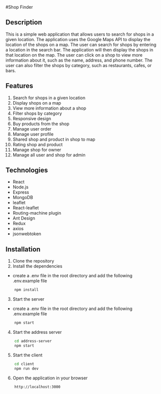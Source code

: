 #Shop Finder

## Description

This is a simple web application that allows users to search for shops in a given location. The application uses the Google Maps API to display the location of the shops on a map. The user can search for shops by entering a location in the search bar. The application will then display the shops in that location on the map. The user can click on a shop to view more information about it, such as the name, address, and phone number. The user can also filter the shops by category, such as restaurants, cafes, or bars.

## Features

1. Search for shops in a given location
2. Display shops on a map
3. View more information about a shop
4. Filter shops by category
5. Responsive design
6. Buy products from the shop
7. Manage user order
8. Manage user profile
9. Shared shop and product in shop to map
10. Rating shop and product
11. Manage shop for owner
12. Manage all user and shop for admin

## Technologies

-   React
-   Node.js
-   Express
-   MongoDB
-   leaflet
-   React-leaflet
-   Routing-machine plugin
-   Ant Design
-   Redux
-   axios
-   jsonwebtoken

## Installation

1. Clone the repository
2. Install the dependencies

-   create a .env file in the root directory and add the following .env.example file

```bash
    npm install
```

3. Start the server

-   create a .env file in the root directory and add the following .env.example file

```bash
    npm start
```

4. Start the address server

```bash
    cd address-server
    npm start
```

5. Start the client

```bash
    cd client
    npm run dev
```

6. Open the application in your browser

```bash
    http://localhost:3000
```

